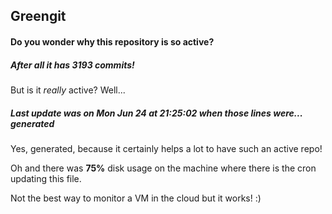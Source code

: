 ## Greengit

#### Do you wonder why this repository is so active?

##### After all it has 3193 commits!

But is it *really* active? Well...

##### Last update was on Mon Jun 24 at 21:25:02 when those lines were... generated

Yes, generated, because it certainly helps a lot to have such an active repo!

Oh and there was **75%** disk usage on the machine
where there is the cron updating this file.

Not the best way to monitor a VM in the cloud but it works! :)
